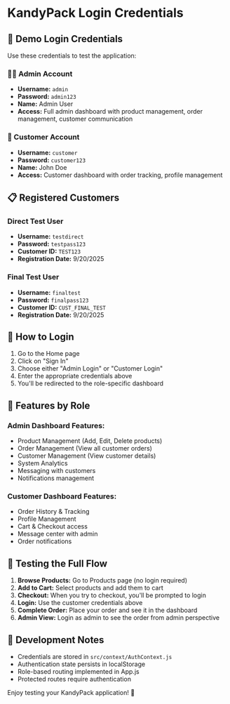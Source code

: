 # KandyPack Login Credentials

## 🔐 Demo Login Credentials

Use these credentials to test the application:

### 👨‍💼 Admin Account
- **Username:** `admin`
- **Password:** `admin123`
- **Name:** Admin User
- **Access:** Full admin dashboard with product management, order management, customer communication

### 👤 Customer Account
- **Username:** `customer`
- **Password:** `customer123`
- **Name:** John Doe
- **Access:** Customer dashboard with order tracking, profile management


## 📋 Registered Customers

### Direct Test User
- **Username:** `testdirect`
- **Password:** `testpass123`
- **Customer ID:** `TEST123`
- **Registration Date:** 9/20/2025


### Final Test User
- **Username:** `finaltest`
- **Password:** `finalpass123`
- **Customer ID:** `CUST_FINAL_TEST`
- **Registration Date:** 9/20/2025

## 🚀 How to Login

1. Go to the Home page
2. Click on "Sign In"
3. Choose either "Admin Login" or "Customer Login"
4. Enter the appropriate credentials above
5. You'll be redirected to the role-specific dashboard

## 📱 Features by Role

### Admin Dashboard Features:
- Product Management (Add, Edit, Delete products)
- Order Management (View all customer orders)
- Customer Management (View customer details)
- System Analytics
- Messaging with customers
- Notifications management

### Customer Dashboard Features:
- Order History & Tracking
- Profile Management
- Cart & Checkout access
- Message center with admin
- Order notifications

## 🛒 Testing the Full Flow

1. **Browse Products:** Go to Products page (no login required)
2. **Add to Cart:** Select products and add them to cart
3. **Checkout:** When you try to checkout, you'll be prompted to login
4. **Login:** Use the customer credentials above
5. **Complete Order:** Place your order and see it in the dashboard
6. **Admin View:** Login as admin to see the order from admin perspective

## 🔧 Development Notes

- Credentials are stored in `src/context/AuthContext.js`
- Authentication state persists in localStorage
- Role-based routing implemented in App.js
- Protected routes require authentication

Enjoy testing your KandyPack application! 🎉
